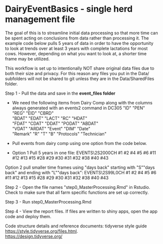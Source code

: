 # DairyEventBasics - single herd management file

The goal of this is to streamline initial data processing so that more time can be spent acting on conclusions from data rather than processing it. The example code below pulls 5 years of data in order to have the opportunity to look at trends over at least 3 years with complete lactations for most cows. However, depending on what you want to look at, a shorter time frame may be utilized.

This workflow is set up to intentionally NOT share original data files due to both their size and privacy. For this reason any files you put in the Data/ subfolders will not be shared to git unless they are in the Data/SharedFiles folder.

Step 1 - Pull the data and save in the **event_files folder**

-   We need the following items from Dairy Comp along with the columns always generated with an events2 command in DC305 "ID" "PEN" "REG" "EID" "CBRD"\
    "BDAT" "EDAT" "LACT" "RC" "HDAT"\
    "FDAT" "CDAT" "DDAT" "PODAT" "ABDAT"\
    "VDAT" "ARDAT" "Event" "DIM" "Date"\
    "Remark" "R" "T" "B" "Protocols" "Technician"

-   Pull events from dairy comp using one option from the code below.


-   Option 1 Pull 5 years in one file: EVENTS\\2S2000CH #1 #2 #4 #5 #6 #11 #12 #13 #15 #28 #29 #30 #31 #32 #38 #40 #43

Option 2 pull smaller time frames using "days back" starting with
"S""days back" and ending with "L""days back": EVENTS\\2S99L0CH #1 #2 #4
#5 #6 #11 #12 #13 #15 #28 #29 #30 #31 #32 #38 #40 #43

Step 2 - Open the file names "step0_MasterProcessing.Rmd" in Rstudio. Check to make sure that all farm specific functions are set up correctly.

Step 3 - Run step0_MasterProcessing.Rmd

Step 4 - View the report files. If files are written to shiny apps, open the app code and deploy them.

Code structure details and reference documents: tidyverse style guide <https://style.tidyverse.org/files.html>.\
<https://design.tidyverse.org/>
